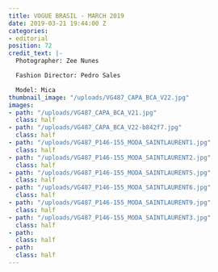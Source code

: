 ```yaml
---
title: VOGUE BRASIL - MARCH 2019
date: 2019-03-21 19:44:00 Z
categories:
- editorial
position: 72
credit_text: |-
  Photographer: Zee Nunes

  Fashion Director: Pedro Sales

  Model: Mica
thumbnail_image: "/uploads/VG487_CAPA_BCA_V22.jpg"
images:
- path: "/uploads/VG487_CAPA_BCA_V21.jpg"
  class: half
- path: "/uploads/VG487_CAPA_BCA_V22-b842f7.jpg"
  class: half
- path: "/uploads/VG487_P146-155_MODA_SAINTLAURENT1.jpg"
  class: half
- path: "/uploads/VG487_P146-155_MODA_SAINTLAURENT2.jpg"
  class: half
- path: "/uploads/VG487_P146-155_MODA_SAINTLAURENT5.jpg"
  class: half
- path: "/uploads/VG487_P146-155_MODA_SAINTLAURENT6.jpg"
  class: half
- path: "/uploads/VG487_P146-155_MODA_SAINTLAURENT9.jpg"
  class: half
- path: "/uploads/VG487_P146-155_MODA_SAINTLAURENT3.jpg"
  class: half
- path: 
  class: half
- path: 
  class: half
---
```


